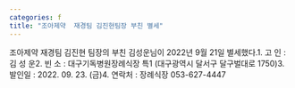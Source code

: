 ```yaml
---
categories: f
title: "조아제약  재경팀 김진현팀장 부친 별세"
---
```

조아제약 재경팀 김진현 팀장의 부친 김성운님이 2022년 9월 21일 별세했다.1. 고 인 : 김 성 운2. 빈 소 : 대구기독병원장례식장 특1 (대구광역시 달서구 달구벌대로 1750)3. 발인일 : 2022. 09. 23. (금)4. 연락처 : 장례식장 053-627-4447